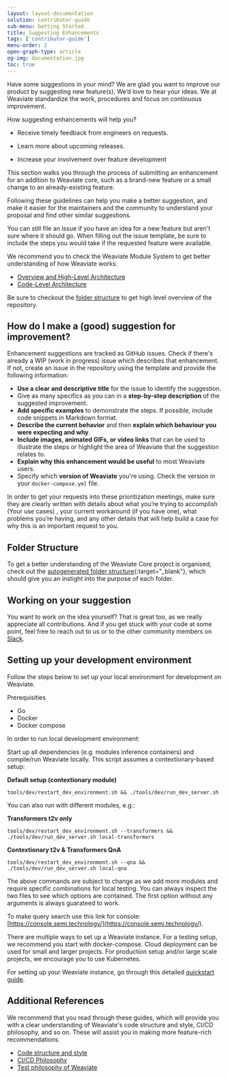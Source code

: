 ```yaml
---
layout: layout-documentation
solution: contributor-guide
sub-menu: Getting Started
title: Suggesting Enhancements 
tags: ['contributor-guide']
menu-order: 2
open-graph-type: article
og-img: documentation.jpg
toc: true
---
```


Have some suggestions in your mind? We are glad you want to improve our product by suggesting new feature(s). We’d love to hear your ideas. We at Weaviate standardize the work, procedures and focus on continuous improvement.

How suggesting enhancements will help you?

* Receive timely feedback from engineers on requests.

* Learn more about upcoming releases.

* Increase your involvement over feature development

This section walks you through the process of submitting an enhancement for an addition to Weaviate core, such as a brand-new feature or a small change to an already-existing feature. 

Following these guidelines can help you make a better suggestion, and make it easier for the maintainers and the community to understand your proposal and find other similar suggestions.

You can still file an issue if you have an idea for a new feature but aren't sure where it should go. When filling out the issue template, be sure to include the steps you would take if the requested feature were available.

We recommend you to check the Weaviate Module System to get better understanding of how Weaviate works.

* [Overview and High-Level Architecture](../weaviate-module-system/overview.html)
* [Code-Level Architecture](../weaviate-module-system/architecture.html)

Be sure to checkout the [folder structure](#folder-structure) to get high level overview of the repository.

## How do I make a (good) suggestion for improvement?

Enhancement suggestions are tracked as GitHub issues. Check if there's already a WIP (work in progress) issue which describes that enhancement. If not, create an issue in the repository using the template and provide the following information:

* **Use a clear and descriptive title** for the issue to identify the suggestion.
* Give as many specifics as you can in a **step-by-step description** of the suggested improvement.
* **Add specific examples** to demonstrate the steps. If possible, include code snippets in Markdown format.
* **Describe the current behavior** and then **explain which behaviour you were expecting and why**.
* **Include images, animated GIFs, or video links** that can be used to illustrate the steps or highlight the area of Weaviate that the suggestion relates to.
* **Explain why this enhancement would be useful** to most Weaviate users.
* Specify which **version of Weaviate** you're using. Check the version in your `docker-compose.yml` file.

In order to get your requests into these prioritization meetings, make sure they are clearly written with details about what you’re trying to accomplish (Your use cases) , your current workaround (if you have one), what problems you’re having, and any other details that will help build a case for why this is an important request to you. 

## Folder Structure

To get a better understanding of the Weaviate Core project is organised, check out the [autogenerated folder structure](https://pkg.go.dev/github.com/semi-technologies/weaviate){:target="_blank"}, which should give you an instight into the purpose of each folder.

## Working on your suggestion

You want to work on the idea yourself? That is great too, as we really appreciate all contributions. And if you get stuck with your code at some point, feel free to reach out to us or to the other community members on [Slack](https://weaviate.slack.com/).

## Setting up your development environment

Follow the steps below to set up your local environment for development on Weaviate.

Prerequisities

* Go
* Docker
* Docker compose

In order to run local development environment:

Start up all dependencies (e.g. modules inference containers) and compile/run Weaviate locally. This script assumes a contextionary-based setup:

**Default setup (contextionary module)**

```
tools/dev/restart_dev_environment.sh && ./tools/dev/run_dev_server.sh
```

You can also run with different modules, e.g.:

**Transformers t2v only**

```
tools/dev/restart_dev_environment.sh --transformers && ./tools/dev/run_dev_server.sh local-transformers
```

**Contextionary t2v & Transformers QnA**

```
tools/dev/restart_dev_environment.sh --qna && ./tools/dev/run_dev_server.sh local-qna
```

The above commands are subject to change as we add more modules and require specific combinations for local testing. You can always inspect the two files to see which options are contained. The first option without any arguments is always guarateed to work.

To make query search use this link for console: [https://console.semi.technology/](https://console.semi.technology/).

There are multiple ways to set up a Weaviate instance. For a testing setup, we recommend you start with docker-compose. Cloud deployment can be used for small and larger projects. For production setup and/or large scale projects, we encourage you to use Kubernetes.

For setting up your Weaviate instance, go through this detailed [quickstart guide](/developers/weaviate/current/getting-started/quick-start.html).

## Additional References

We recommend that you read through these guides, which will provide you with a clear understanding of Weaviate's code structure and style, CI/CD philosophy, and so on. These will assist you in making more feature-rich recommendations.

* [Code structure and style](../weaviate-core/structure.html)
* [CI/CD Philosophy](../weaviate-core/cicd.html)
* [Test philosophy of Weaviate](../weaviate-core/tests.html)